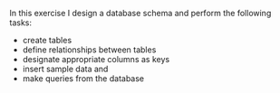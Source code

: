 In this exercise I design a database schema and perform the following tasks:

- create tables
- define relationships between tables
- designate appropriate columns as keys
- insert sample data and
- make queries from the database
